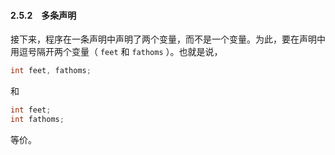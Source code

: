 #### 2.5.2　多条声明

接下来，程序在一条声明中声明了两个变量，而不是一个变量。为此，要在声明中用逗号隔开两个变量（ `feet` 和 `fathoms` ）。也就是说，

```c
int feet, fathoms;
```

和

```c
int feet;
int fathoms;
```

等价。

